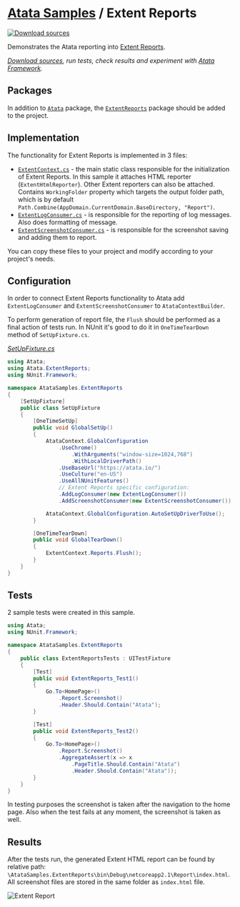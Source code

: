 # [Atata Samples](https://github.com/atata-framework/atata-samples) / Extent Reports

[![Download sources](https://img.shields.io/badge/Download-sources-brightgreen.svg)](https://github.com/atata-framework/atata-samples/raw/master/_archives/ExtentReports.zip)

Demonstrates the Atata reporting into [Extent Reports](https://extentreports.com/).

*[Download sources](https://github.com/atata-framework/atata-samples/raw/master/_archives/ExtentReports.zip), run tests, check results and experiment with [Atata Framework](https://atata.io).*

## Packages

In addition to [`Atata`](https://www.nuget.org/packages/Atata/) package,
the [`ExtentReports`](https://www.nuget.org/packages/ExtentReports/) package should be added to the project.

## Implementation

The functionality for Extent Reports is implemented in 3 files:

- [`ExtentContext.cs`](AtataSamples.ExtentReports/Infrastructure/ExtentContext.cs) -
  the main static class responsible for the initialization of Extent Reports.
  In this sample it attaches HTML reporter (`ExtentHtmlReporter`).
  Other Extent reporters can also be attached.
  Contains `WorkingFolder` property which targets the output folder path,
  which is by default `Path.Combine(AppDomain.CurrentDomain.BaseDirectory, "Report")`.
- [`ExtentLogConsumer.cs`](AtataSamples.ExtentReports/Infrastructure/ExtentLogConsumer.cs) -
  is responsible for the reporting of log messages.
  Also does formatting of message.
- [`ExtentScreenshotConsumer.cs`](AtataSamples.ExtentReports/Infrastructure/ExtentScreenshotConsumer.cs) -
  is responsible for the screenshot saving and adding them to report.

You can copy these files to your project and modify according to your project's needs.

## Configuration

In order to connect Extent Reports functionality to Atata add `ExtentLogConsumer` and `ExtentScreenshotConsumer` to `AtataContextBuilder`.

To perform generation of report file, the `Flush` should be performed as a final action of tests run.
In NUnit it's good to do it in `OneTimeTearDown` method of `SetUpFixture.cs`.

*[SetUpFixture.cs](AtataSamples.ExtentReports/SetUpFixture.cs)*

```cs
using Atata;
using Atata.ExtentReports;
using NUnit.Framework;

namespace AtataSamples.ExtentReports
{
    [SetUpFixture]
    public class SetUpFixture
    {
        [OneTimeSetUp]
        public void GlobalSetUp()
        {
            AtataContext.GlobalConfiguration
                .UseChrome()
                    .WithArguments("window-size=1024,768")
                    .WithLocalDriverPath()
                .UseBaseUrl("https://atata.io/")
                .UseCulture("en-US")
                .UseAllNUnitFeatures()
                // Extent Reports specific configuration:
                .AddLogConsumer(new ExtentLogConsumer())
                .AddScreenshotConsumer(new ExtentScreenshotConsumer());

            AtataContext.GlobalConfiguration.AutoSetUpDriverToUse();
        }

        [OneTimeTearDown]
        public void GlobalTearDown()
        {
            ExtentContext.Reports.Flush();
        }
    }
}
```

## Tests

2 sample tests were created in this sample.

```cs
using Atata;
using NUnit.Framework;

namespace AtataSamples.ExtentReports
{
    public class ExtentReportsTests : UITestFixture
    {
        [Test]
        public void ExtentReports_Test1()
        {
            Go.To<HomePage>()
                .Report.Screenshot()
                .Header.Should.Contain("Atata");
        }

        [Test]
        public void ExtentReports_Test2()
        {
            Go.To<HomePage>()
                .Report.Screenshot()
                .AggregateAssert(x => x
                    .PageTitle.Should.Contain("Atata")
                    .Header.Should.Contain("Atata"));
        }
    }
}
```

In testing purposes the screenshot is taken after the navigation to the home page.
Also when the test fails at any moment, the screenshot is taken as well.

## Results

After the tests run, the generated Extent HTML report can be found by relative path:
`\AtataSamples.ExtentReports\bin\Debug\netcoreapp2.1\Report\index.html`.
All screenshot files are stored in the same folder as `index.html` file.

![Extent Report](images/report.png)